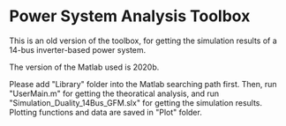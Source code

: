 # Power System Analysis Toolbox

This is an old version of the toolbox, for getting the simulation results of a 14-bus inverter-based power system.

The version of the Matlab used is 2020b.

Please add "Library" folder into the Matlab searching path first. Then, run "UserMain.m" for getting the theoratical analysis, and run "Simulation_Duality_14Bus_GFM.slx" for getting the simulation results. Plotting functions and data are saved in "Plot" folder.